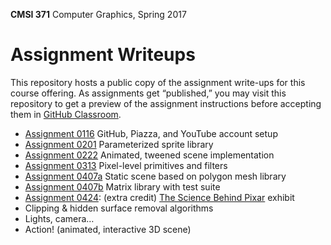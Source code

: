 **CMSI 371** Computer Graphics, Spring 2017

# Assignment Writeups
This repository hosts a public copy of the assignment write-ups for this course offering. As assignments get “published,” you may visit this repository to get a preview of the assignment instructions before accepting them in [GitHub Classroom](https://classroom.github.com).

- [Assignment 0116](http://myweb.lmu.edu/dondi/spring2017/cmsi371/cmsi371-spring2017-hw0116.pdf) GitHub, Piazza, and YouTube account setup
- [Assignment 0201](https://github.com/lmu-cmsi371-spring2017/assignments/blob/master/parameterized-sprite-library.md) Parameterized sprite library
- [Assignment 0222](https://github.com/lmu-cmsi371-spring2017/assignments/blob/master/animated-tweened-scene.md) Animated, tweened scene implementation
- [Assignment 0313](https://github.com/lmu-cmsi371-spring2017/assignments/blob/master/primitives-and-filters.md) Pixel-level primitives and filters
- [Assignment 0407a](https://github.com/lmu-cmsi371-spring2017/assignments/blob/master/static-3d-scene.md) Static scene based on polygon mesh library
- [Assignment 0407b](https://github.com/lmu-cmsi371-spring2017/assignments/blob/master/matrix-library.md) Matrix library with test suite
- [Assignment 0424](https://github.com/lmu-cmsi371-spring2017/assignments/blob/master/science-behind-pixar.md): (extra credit) [The Science Behind Pixar](https://californiasciencecenter.org/exhibits/the-science-behind-pixar-exhibition) exhibit
- Clipping & hidden surface removal algorithms
- Lights, camera…
- Action! (animated, interactive 3D scene)

